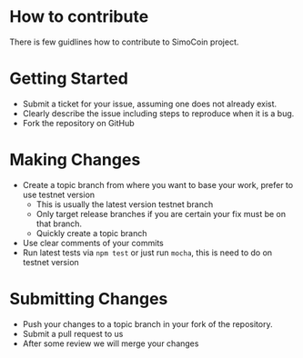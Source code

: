 # How to contribute

There is few guidlines how to contribute to SimoCoin project.

# Getting Started

 * Submit a ticket for your issue, assuming one does not already exist.
 * Clearly describe the issue including steps to reproduce when it is a bug.
 * Fork the repository on GitHub

# Making Changes

* Create a topic branch from where you want to base your work, prefer to use testnet version
  * This is usually the latest version testnet branch
  * Only target release branches if you are certain your fix must be on that
    branch.
  * Quickly create a topic branch
* Use clear comments of your commits
* Run latest tests via `npm test` or just run `mocha`, this is need to do on testnet version

# Submitting Changes

 * Push your changes to a topic branch in your fork of the repository.
 * Submit a pull request to us
 * After some review we will merge your changes
